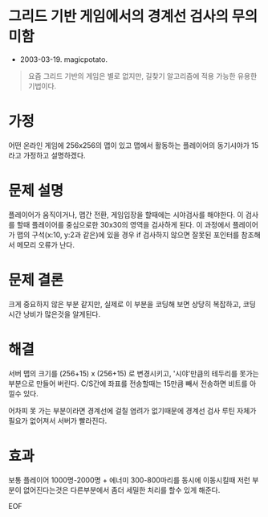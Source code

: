 # 그리드 기반 게임에서의 경계선 검사의 무의미함
* 2003-03-19. magicpotato.

> 요즘 그리드 기반의 게임은 별로 없지만, 길찾기 알고리즘에 적용 가능한 유용한 기법이다.


# 가정 
어떤 온라인 게임에 256x256의 맵이 있고 맵에서 활동하는
플레이어의 동기시야가 15라고 가정하고 설명하겠다.


# 문제 설명
플레이어가 움직이거나, 맵간 전환, 게임입장을 할때에는 시야검사를 해야한다.
이 검사를 할때 플레이어를 중심으로한 30x30의 영역을 검사하게 된다.
이 과정에서 플레이어가 맵의 구석(x:10, y:2과 같은)에 있을 경우
if 검사하지 않으면 잘못된 포인터를 참조해서 메모리 오류가 난다.


# 문제 결론
크게 중요하지 않은 부분 같지만, 실제로 이 부분을 코딩해 보면
상당히 복잡하고, 코딩 시간 낭비가 많은것을 알게된다.


# 해결
서버 맵의 크기를 (256+15) x (256+15) 로 변경시키고,
'시야'만큼의 테두리를 못가는 부분으로 만들어 버린다.
C/S간에 좌표를 전송할때는 15만큼 빼서 전송하면 비트를 아낄수 있다.

어차피 못 가는 부분이라면 경계선에 걸칠 염려가 없기때문에
경계선 검사 루틴 자체가 필요가 없어져서 서버가 빨라진다.


# 효과
보통 플레이어 1000명-2000명 + 에너미 300-800마리를 동시에 이동시킬때
저런 부분이 없어진다는것은 다른부분에서 좀더 세밀한 처리를 할수 있게 해준다.

EOF
